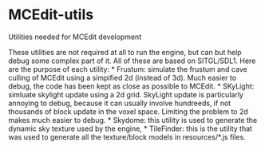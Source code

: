 # MCEdit-utils
 Utilities needed for MCEdit development

These utilities are not required at all to run the engine, but can but help debug some complex part of it.
All of these are based on SITGL/SDL1. Here are the purpose of each utility:
    * Frustum: simulate the frustum and cave culling of MCEdit using a simpified 2d (instead of 3d). Much easier to debug, the code has been kept as close as possible to MCEdit.
	* SKyLight: simluate skylight update using a 2d grid. SkyLight update is particularly annoying to debug, because it can usually involve hundreeds, if not thousands of block update in the voxel space. Limiting the problem to 2d makes much easier to debug.
	* Skydome: this utility is used to generate the dynamic sky texture used by the engine,
	* TileFinder: this is the utility that was used to generate all the texture/block models in resources/*.js files.
